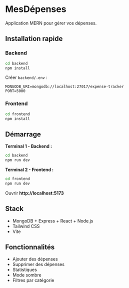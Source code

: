 # MesDépenses

Application MERN pour gérer vos dépenses.

## Installation rapide

### Backend

```bash
cd backend
npm install
```

Créer `backend/.env` :

```env
MONGODB_URI=mongodb://localhost:27017/expense-tracker
PORT=5000
```

### Frontend

```bash
cd frontend
npm install
```

## Démarrage

**Terminal 1 - Backend :**

```bash
cd backend
npm run dev
```

**Terminal 2 - Frontend :**

```bash
cd frontend
npm run dev
```

Ouvrir **http://localhost:5173**

## Stack

- MongoDB + Express + React + Node.js
- Tailwind CSS
- Vite

## Fonctionnalités

- Ajouter des dépenses
- Supprimer des dépenses
- Statistiques
- Mode sombre
- Filtres par catégorie
